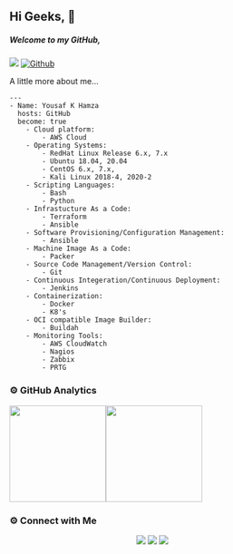 ## Hi Geeks, 👋

##### Welcome to my GitHub,

![](https://visitor-badge.laobi.icu/badge?page_id=yousafkhamza) [![Github](https://img.shields.io/github/followers/yousafkhamza?label=Follow&style=social)](https://github.com/yousafkhamza)

A little more about me...

```
---
- Name: Yousaf K Hamza
  hosts: GitHub
  become: true
    - Cloud platform:
        - AWS Cloud
    - Operating Systems:
        - RedHat Linux Release 6.x, 7.x
        - Ubuntu 18.04, 20.04
        - CentOS 6.x, 7.x,
        - Kali Linux 2018-4, 2020-2
    - Scripting Languages:
        - Bash
        - Python    
    - Infrastucture As a Code:
        - Terraform
        - Ansible
    - Software Provisioning/Configuration Management:
        - Ansible
    - Machine Image As a Code: 
        - Packer
    - Source Code Management/Version Control:
        - Git
    - Continuous Integeration/Continuous Deployment:
        - Jenkins
    - Containerization:
        - Docker
        - K8's
    - OCI compatible Image Builder:
        - Buildah
    - Monitoring Tools:
        - AWS CloudWatch
        - Nagios
        - Zabbix
        - PRTG
```     

### ⚙️ GitHub Analytics

<img height="170px" src="https://github-readme-stats.vercel.app/api?username=yousafkhamza&include_all_commits=true&count_private=true&show_icons=true&theme=chartreuse-dark&card" /><img height="170px" src="https://github-readme-stats.vercel.app/api/top-langs/?username=yousafkhamza&include_all_commits=true&count_private=true&show_icons=true&theme=chartreuse-dark&layout=compact" />

### ⚙️ Connect with Me

<p align="center">
<a href="mailto:yousaf.k.hamza@gmail.com"><img src="https://img.shields.io/badge/Gmail-D14836?style=for-the-badge&logo=gmail&logoColor=white"/></a>
<a href="https://www.linkedin.com/in/yousafkhamza"><img src="https://img.shields.io/badge/LinkedIn-0077B5?style=for-the-badge&logo=linkedin&logoColor=white"/></a> 
<a href="https://wa.me/%2B917736720639?text=This%20message%20from%20GitHub."><img src="https://img.shields.io/badge/WhatsApp-25D366?style=for-the-badge&logo=whatsapp&logoColor=white"/></a>

